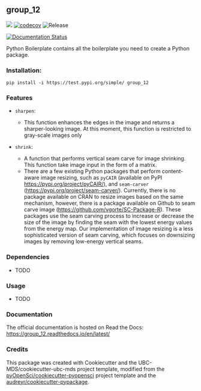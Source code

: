## group_12

![](https://github.com/rita-ni/group_12/workflows/build/badge.svg) [![codecov](https://codecov.io/gh/rita-ni/group_12/branch/master/graph/badge.svg)](https://codecov.io/gh/rita-ni/group_12) ![Release](https://github.com/rita-ni/group_12/workflows/Release/badge.svg)

[![Documentation Status](https://readthedocs.org/projects/group_12/badge/?version=latest)](https://group_12.readthedocs.io/en/latest/?badge=latest)

Python Boilerplate contains all the boilerplate you need to create a Python package.

### Installation:

```
pip install -i https://test.pypi.org/simple/ group_12
```

### Features
- `sharpen`:
  - This function enhances the edges in the image and returns a sharper-looking image.  At this moment, this function is restricted to gray-scale images only 
  
- `shrink`:
  - A function that performs vertical seam carve for image shrinking. This function take image input in the form of a matrix.
  - There are a few existing Python packages that perform content-aware image resizing, such as `pyCAIR` (available on PyPI https://pypi.org/project/pyCAIR/), and `seam-carver` (https://pypi.org/project/seam-carver/). Currently, there is no package available on CRAN to resize images based on the same mechanism, however, there is a package available on Github to seam carve image (https://github.com/vgorte/SC-Package-R). These packages use the seam carving process to increase or decrease the size of the image by finding the seam with the lowest energy values from the energy map. Our implementation of image resizing is a less sophisticated version of seam carving, which focuses on downsizing images by removing low-energy vertical seams.

### Dependencies

- TODO

### Usage

- TODO

### Documentation
The official documentation is hosted on Read the Docs: <https://group_12.readthedocs.io/en/latest/>

### Credits
This package was created with Cookiecutter and the UBC-MDS/cookiecutter-ubc-mds project template, modified from the [pyOpenSci/cookiecutter-pyopensci](https://github.com/pyOpenSci/cookiecutter-pyopensci) project template and the [audreyr/cookiecutter-pypackage](https://github.com/audreyr/cookiecutter-pypackage).
